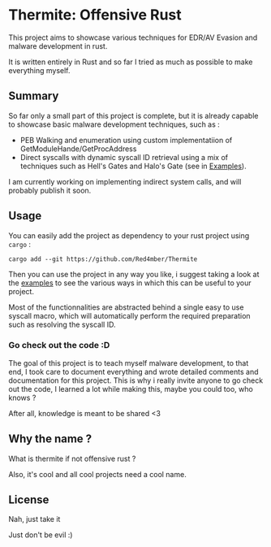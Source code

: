 # Thermite: Offensive Rust

This project aims to showcase various techniques for EDR/AV Evasion and malware development in rust.

It is written entirely in Rust and so far I tried as much as possible to make everything myself.

## Summary

So far only a small part of this project is complete, but it is already capable to showcase basic malware development
techniques, such as :

* PEB Walking and enumeration using custom implementatiion of GetModuleHande/GetProcAddress
* Direct syscalls with dynamic syscall ID retrieval using a mix of techniques such as Hell's Gates and Halo's Gate (see
  in [Examples](./examples/readme.md)).

I am currently working on implementing indirect system calls, and will probably publish it soon.

## Usage

You can easily add the project as dependency to your rust project using `cargo` :

```
cargo add --git https://github.com/Red4mber/Thermite
```

Then you can use the project in any way you like, i suggest taking a look at the [examples](./examples/readme.md) to see
the various ways in which this can be useful to your project.

Most of the functionnalities are abstracted behind a single easy to use syscall macro, which will automatically perform
the required preparation such as resolving the syscall ID.

### Go check out the code :D

The goal of this project is to teach myself malware development, to that end, I took care to document everything and
wrote detailed comments and documentation for this project. This is why i really invite anyone to go check out the code,
I learned a lot while making this, maybe you could too, who knows ?

After all, knowledge is meant to be shared <3

## Why the name ?

What is thermite if not offensive rust ?

Also, it's cool and all cool projects need a cool name.

## License

Nah, just take it

Just don't be evil :)
